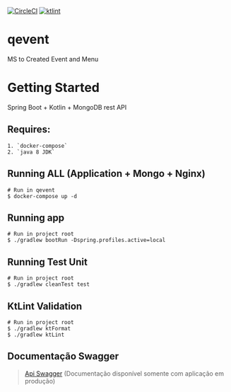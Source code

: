 [![CircleCI](https://circleci.com/gh/WagnerCarvalho/qevent.svg?style=svg&circle-token=b25a2e24c7c0cf622487450fd4248b1574417c81)](https://circleci.com/gh/WagnerCarvalho/qevent)
[![ktlint](https://img.shields.io/badge/code%20style-%E2%9D%A4-FF4081.svg)](https://ktlint.github.io/)

# qevent
MS to Created Event and Menu

# Getting Started

Spring Boot + Kotlin + MongoDB rest API

## Requires:
```
1. `docker-compose`
2. `java 8 JDK` 
```

## Running ALL (Application + Mongo + Nginx)
```
# Run in qevent
$ docker-compose up -d
```

## Running app
```
# Run in project root
$ ./gradlew bootRun -Dspring.profiles.active=local
```

## Running Test Unit
```
# Run in project root
$ ./gradlew cleanTest test
```

## KtLint Validation
```
# Run in project root
$ ./gradlew ktFormat
$ ./gradlew ktLint
```

## Documentação Swagger
> [Api Swagger](http://18.230.153.28:8000/qimage/swagger-ui.html) (Documentação disponível somente com aplicação em produção)
